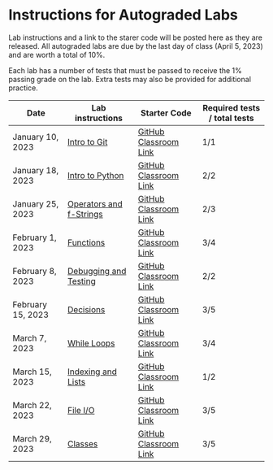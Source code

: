 # Instructions for Autograded Labs
Lab instructions and a link to the starer code will be posted here as they are released. All autograded labs are due by the last day of class (April 5, 2023) and are worth a total of 10%.

Each lab has a number of tests that must be passed to receive the 1% passing grade on the lab. Extra tests may also be provided for additional practice.

| Date              | Lab instructions                           | Starter Code                                                     | Required tests / total tests |
| ----------------- | ------------------------------------------ | ---------------------------------------------------------------- | ---------------------------- |
| January 10, 2023  | [Intro to Git](01-intro-to-git)            | [GitHub Classroom Link](https://classroom.github.com/a/Z4BMnpjy) | 1/1                          |
| January 18, 2023  | [Intro to Python](02-intro-to-python)      | [GitHub Classroom Link](https://classroom.github.com/a/2d0NoVnm) | 2/2                          |
| January 25, 2023  | [Operators and f-Strings](03-operators.md) | [GitHub Classroom Link](https://classroom.github.com/a/qU3lARxl) | 2/3                          |
| February 1, 2023  | [Functions](04-functions.md)               | [GitHub Classroom Link](https://classroom.github.com/a/pY2nKdmx) | 3/4                          |
| February 8, 2023  | [Debugging and Testing](05-debugging)      | [GitHub Classroom Link](https://classroom.github.com/a/xElnPaZs) | 2/2                          |
| February 15, 2023 | [Decisions](06-decisions.md)               | [GitHub Classroom Link](https://classroom.github.com/a/90-vlORo) | 3/5                          |
| March 7, 2023     | [While Loops](07-loops.md)                 | [GitHub Classroom Link](https://classroom.github.com/a/35L98xVx) | 3/4                          |
| March 15, 2023    | [Indexing and Lists](08-indexing_lists.md) | [GitHub Classroom Link](https://classroom.github.com/a/vJTRbH2U) | 1/2                          |
| March 22, 2023    | [File I/O](09-file_io.md)                  | [GitHub Classroom Link](https://classroom.github.com/a/Vm_z4PfH) | 3/5                          |
| March 29, 2023    | [Classes](10-classes.md)                   | [GitHub Classroom Link](https://classroom.github.com/a/3puV4ug-) | 3/5                          |